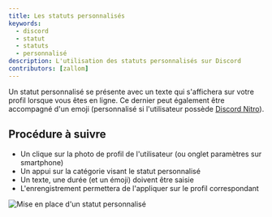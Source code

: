 ```yaml
---
title: Les statuts personnalisés
keywords:
  - discord
  - statut
  - statuts
  - personnalisé
description: L'utilisation des statuts personnalisés sur Discord
contributors: [zallom]
---
```

Un statut personnalisé se présente avec un texte qui s'affichera sur votre profil lorsque vous êtes en ligne. Ce dernier peut également être accompagné d'un emoji (personnalisé si l'utilisateur possède [Discord Nitro](/wiki/contenu-payant/abonnements-nitro)).

## Procédure à suivre
* Un clique sur la photo de profil de l'utilisateur (ou onglet paramètres sur smartphone)
* Un appui sur la catégorie visant le statut personnalisé
* Un texte, une durée (et un émoji) doivent être saisie
* L'enrengistrement permettera de l'appliquer sur le profil correspondant

![Mise en place d'un statut personnalisé](https://i.dfr.gg/Oho.gif)
